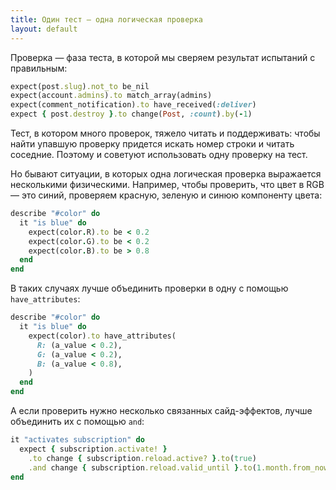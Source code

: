 ```yaml
---
title: Один тест — одна логическая проверка
layout: default
---
```


Проверка — фаза теста, в которой мы сверяем результат испытаний с правильным:
```ruby
expect(post.slug).not_to be_nil
expect(account.admins).to match_array(admins)
expect(comment_notification).to have_received(:deliver)
expect { post.destroy }.to change(Post, :count).by(-1)
```

Тест, в котором много проверок, тяжело читать и поддерживать: чтобы найти упавшую проверку придется искать номер строки и читать соседние. Поэтому и советуют использовать одну проверку на тест.

Но бывают ситуации, в которых одна логическая проверка выражается несколькими физическими. Например, чтобы проверить, что цвет в RGB — это синий, проверяем красную, зеленую и синюю компоненту цвета:

```ruby
describe "#color" do
  it "is blue" do
    expect(color.R).to be < 0.2
    expect(color.G).to be < 0.2
    expect(color.B).to be > 0.8
  end
end
```

В таких случаях лучше объединить проверки в одну с помощью `have_attributes`:
```ruby
describe "#color" do
  it "is blue" do
    expect(color).to have_attributes(
      R: (a_value < 0.2),
      G: (a_value < 0.2),
      B: (a_value < 0.8),
    )
  end
end
```

А если проверить нужно несколько связанных сайд-эффектов, лучше объединить их с помощью `and`:
```ruby
it "activates subscription" do
  expect { subscription.activate! }
    .to change { subscription.reload.active? }.to(true)
    .and change { subscription.reload.valid_until }.to(1.month.from_now)
end
```
